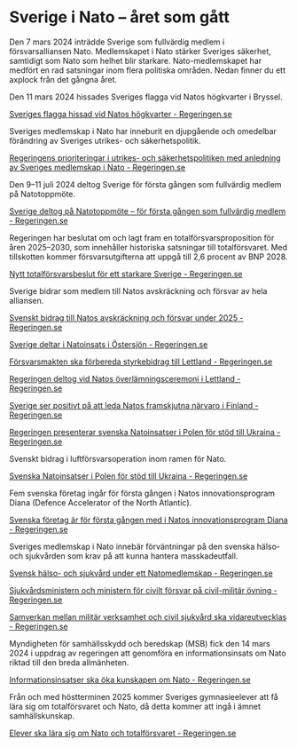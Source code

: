 # Sverige i Nato – året som gått

Den 7 mars 2024 inträdde Sverige som fullvärdig medlem i försvarsalliansen Nato. Medlemskapet i Nato stärker Sveriges säkerhet, samtidigt som Nato som helhet blir starkare. Nato-medlemskapet har medfört en rad satsningar inom flera politiska områden. Nedan finner du ett axplock från det gångna året.

Den 11 mars 2024 hissades Sveriges flagga vid Natos högkvarter i Bryssel.

[Sveriges flagga hissad vid Natos högkvarter - Regeringen.se](/artiklar/2024/03/sveriges-flagga-hissad-vid-natos-hogkvarter/ "Sveriges flagga hissad vid Natos högkvarter")

Sveriges medlemskap i Nato har inneburit en djupgående och omedelbar förändring av Sveriges utrikes- och säkerhetspolitik.

[Regeringens prioriteringar i utrikes- och säkerhetspolitiken med anledning av Sveriges medlemskap i Nato - Regeringen.se](/pressmeddelanden/2024/03/regeringens-prioriteringar-i-utrikes--och-sakerhetspolitiken-med-anledning-av-sveriges-medlemskap-i-nato/ "Regeringens prioriteringar i utrikes- och säkerhetspolitiken med anledning av Sveriges medlemskap i Nato")

Den 9–11 juli 2024 deltog Sverige för första gången som fullvärdig medlem på Natotoppmöte.

[Sverige deltog på Natotoppmöte – för första gången som fullvärdig medlem - Regeringen.se](/artiklar/2024/07/sverige-deltog-pa-natotoppmote--for-forsta-gangen-som-fullvardig-medlem/ "Sverige deltog på Natotoppmöte – för första gången som fullvärdig medlem")

Regeringen har beslutat om och lagt fram en totalförsvarsproposition för åren 2025–2030, som innehåller historiska satsningar till totalförsvaret. Med tillskotten kommer försvarsutgifterna att uppgå till 2,6 procent av BNP 2028.

[Nytt totalförsvarsbeslut för ett starkare Sverige - Regeringen.se](/pressmeddelanden/2024/10/nytt-totalforsvarsbeslut-for-ett-starkare-sverige2/ "Nytt totalförsvarsbeslut för ett starkare Sverige")

Sverige bidrar som medlem till Natos avskräckning och försvar av hela alliansen.

[Svenskt bidrag till Natos avskräckning och försvar under 2025 - Regeringen.se](/pressmeddelanden/2024/10/svenskt-bidrag-till-natos-avskrackning-och-forsvar-under-2025/ "Svenskt bidrag till Natos avskräckning och försvar under 2025")

[Sverige deltar i Natoinsats i Östersjön - Regeringen.se](/pressmeddelanden/2025/01/sverige-deltar-i-natoinsats-i-ostersjon/ "Sverige deltar i Natoinsats i Östersjön")

[Försvarsmakten ska förbereda styrkebidrag till Lettland - Regeringen.se](/pressmeddelanden/2024/04/forsvarsmakten-ska-forbereda-styrkebidrag-till-lettland/ "Försvarsmakten ska förbereda styrkebidrag till Lettland")

[Regeringen deltog vid Natos överlämningsceremoni i Lettland - Regeringen.se](/artiklar/2025/02/regeringen-deltog-vid-natos-overlamningsceremoni-i-lettland/ "Regeringen deltog vid Natos överlämningsceremoni i Lettland")

[Sverige ser positivt på att leda Natos framskjutna närvaro i Finland - Regeringen.se](/artiklar/2024/10/sverige-ser-positivt-pa-att-leda-natos-framskjutna-narvaro-i-finland/ "Sverige ser positivt på att leda Natos framskjutna närvaro i Finland")

[Regeringen presenterar svenska Natoinsatser i Polen för stöd till Ukraina - Regeringen.se](/pressmeddelanden/2025/03/pressinbjudan-regeringen-presenterar-nyheter/ "Pressinbjudan: Regeringen presenterar nyheter")

Svenskt bidrag i luftförsvarsoperation inom ramen för Nato.

[Svenska Natoinsatser i Polen för stöd till Ukraina - Regeringen.se](/pressmeddelanden/2025/03/svenska-natoinsatser-i-polen-for-stod-till-ukraina/ "Svenska Natoinsatser i Polen för stöd till Ukraina")

Fem svenska företag ingår för första gången i Natos innovationsprogram Diana (Defence Accelerator of the North Atlantic).

[Svenska företag är för första gången med i Natos innovationsprogram Diana - Regeringen.se](/pressmeddelanden/2024/12/svenska-foretag-ar-for-forsta-gangen-med-i-natos-innovationsprogram-diana/ "Svenska företag är för första gången med i Natos innovationsprogram Diana")

Sveriges medlemskap i Nato innebär förväntningar på den svenska hälso- och sjukvården som krav på att kunna hantera masskadeutfall.

[Svensk hälso- och sjukvård under ett Natomedlemskap - Regeringen.se](/artiklar/2024/04/svensk-halso--och-sjukvard-under-ett-natomedlemskap/ "Svensk hälso- och sjukvård under ett Natomedlemskap")

[Sjukvårdsministern och ministern för civilt försvar på civil-militär övning - Regeringen.se](/artiklar/2024/09/sjukvardsministern-och-ministern-for-civilt-forsvar-pa-civil-militar-ovning/)

[Samverkan mellan militär verksamhet och civil sjukvård ska vidareutvecklas - Regeringen.se](/artiklar/2024/09/sjukvardsministern-och-ministern-for-civilt-forsvar-pa-civil-militar-ovning/ "Sjukvårdsministern och ministern för civilt försvar på civil-militär övning")

Myndigheten för samhällsskydd och beredskap (MSB) fick den 14 mars 2024 i uppdrag av regeringen att genomföra en informationsinsats om Nato riktad till den breda allmänheten.

[Informationsinsatser ska öka kunskapen om Nato - Regeringen.se](/pressmeddelanden/2024/03/informationsinsatser-ska-oka-kunskapen-om-nato/ "Informationsinsatser ska öka kunskapen om Nato")

Från och med höstterminen 2025 kommer Sveriges gymnasieelever att få lära sig om totalförsvaret och Nato, då detta kommer att ingå i ämnet samhällskunskap.

[Elever ska lära sig om Nato och totalförsvaret - Regeringen.se](/pressmeddelanden/2024/04/elever-ska-lara-sig-om-nato-och-totalforsvaret/ "Elever ska lära sig om Nato och totalförsvaret")
